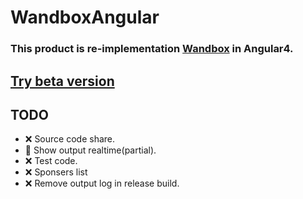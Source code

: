 # WandboxAngular

### This product is re-implementation [Wandbox](https://wandbox.org/) in Angular4.
## [Try beta version](https://happou31.github.io/wandbox-angular-page/)
## TODO

- ❌ Source code share.
- 🔺 Show output realtime(partial).
- ❌ Test code.
- ❌ Sponsers list
- ❌ Remove output log in release build.
